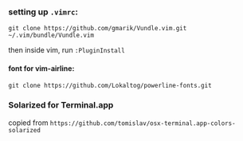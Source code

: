 ### setting up `.vimrc`:

    git clone https://github.com/gmarik/Vundle.vim.git ~/.vim/bundle/Vundle.vim

then inside vim, run `:PluginInstall`

#### font for vim-airline:

	git clone https://github.com/Lokaltog/powerline-fonts.git

### Solarized for Terminal.app

copied from `https://github.com/tomislav/osx-terminal.app-colors-solarized`


